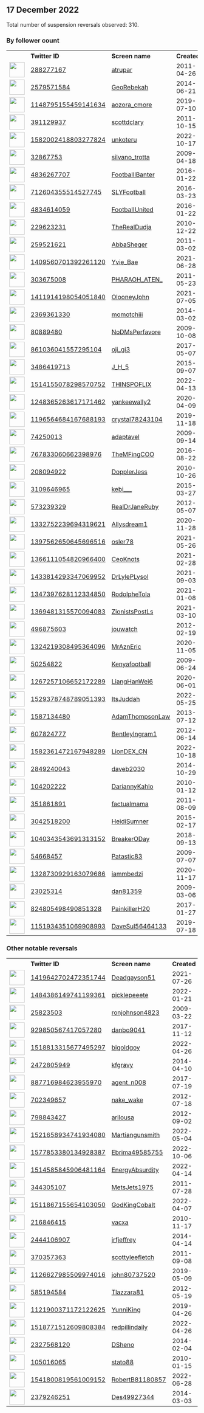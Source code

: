 
## 17 December 2022
Total number of suspension reversals observed: 310.

### By follower count
<table><tr><th></th><th align="left">Twitter ID</th><th align="left">Screen name</th>
<th align="left">Created</th><th align="left">Status</th><th align="left">Suspended</th><th align="left">Followers</th>
<tr><td><a href="https://pbs.twimg.com/profile_images/1335565046290804738/eGXNmTvg_normal.jpg"><img src="https://pbs.twimg.com/profile_images/1335565046290804738/eGXNmTvg_normal.jpg" width="40px" height="40px" align="center"/></a></td><td><a href="https://twitter.com/intent/user?user_id=288277167">288277167</a></td><td><a href="https://twitter.com/atrupar">atrupar</a></td><td>2011-04-26</td><td align="center">✔️</td><td>2022-12-16</td><td>861539</td></tr>
<tr><td><a href="https://pbs.twimg.com/profile_images/1639032755156574209/hkpEbczE_normal.jpg"><img src="https://pbs.twimg.com/profile_images/1639032755156574209/hkpEbczE_normal.jpg" width="40px" height="40px" align="center"/></a></td><td><a href="https://twitter.com/intent/user?user_id=2579571584">2579571584</a></td><td><a href="https://twitter.com/GeoRebekah">GeoRebekah</a></td><td>2014-06-21</td><td align="center"></td><td></td><td>395548</td></tr>
<tr><td><a href="https://pbs.twimg.com/profile_images/1466024562974281738/GZub2t_S_normal.jpg"><img src="https://pbs.twimg.com/profile_images/1466024562974281738/GZub2t_S_normal.jpg" width="40px" height="40px" align="center"/></a></td><td><a href="https://twitter.com/intent/user?user_id=1148795155459141634">1148795155459141634</a></td><td><a href="https://twitter.com/aozora_cmore">aozora_cmore</a></td><td>2019-07-10</td><td align="center"></td><td>2022-04-06</td><td>172415</td></tr>
<tr><td><a href="https://pbs.twimg.com/profile_images/1541962636371320832/Mb-c2MDQ_normal.jpg"><img src="https://pbs.twimg.com/profile_images/1541962636371320832/Mb-c2MDQ_normal.jpg" width="40px" height="40px" align="center"/></a></td><td><a href="https://twitter.com/intent/user?user_id=391129937">391129937</a></td><td><a href="https://twitter.com/scottdclary">scottdclary</a></td><td>2011-10-15</td><td align="center"></td><td>2022-12-10</td><td>123109</td></tr>
<tr><td><a href="https://pbs.twimg.com/profile_images/1582048555128147968/X-xE77so_normal.jpg"><img src="https://pbs.twimg.com/profile_images/1582048555128147968/X-xE77so_normal.jpg" width="40px" height="40px" align="center"/></a></td><td><a href="https://twitter.com/intent/user?user_id=1582002418803277824">1582002418803277824</a></td><td><a href="https://twitter.com/unkoteru">unkoteru</a></td><td>2022-10-17</td><td align="center"></td><td>2022-11-12</td><td>118340</td></tr>
<tr><td><a href="https://pbs.twimg.com/profile_images/1603852414540517380/ntwvEVB4_normal.jpg"><img src="https://pbs.twimg.com/profile_images/1603852414540517380/ntwvEVB4_normal.jpg" width="40px" height="40px" align="center"/></a></td><td><a href="https://twitter.com/intent/user?user_id=32867753">32867753</a></td><td><a href="https://twitter.com/silvano_trotta">silvano_trotta</a></td><td>2009-04-18</td><td align="center"></td><td></td><td>109715</td></tr>
<tr><td><a href="https://pbs.twimg.com/profile_images/1218963145089306627/wqP9FP5f_normal.jpg"><img src="https://pbs.twimg.com/profile_images/1218963145089306627/wqP9FP5f_normal.jpg" width="40px" height="40px" align="center"/></a></td><td><a href="https://twitter.com/intent/user?user_id=4836267707">4836267707</a></td><td><a href="https://twitter.com/FootbaIllBanter">FootbaIllBanter</a></td><td>2016-01-22</td><td align="center"></td><td>2022-07-03</td><td>107045</td></tr>
<tr><td><a href="https://pbs.twimg.com/profile_images/943497548626563072/0qLxdlLv_normal.jpg"><img src="https://pbs.twimg.com/profile_images/943497548626563072/0qLxdlLv_normal.jpg" width="40px" height="40px" align="center"/></a></td><td><a href="https://twitter.com/intent/user?user_id=712604355514527745">712604355514527745</a></td><td><a href="https://twitter.com/SLYFootbalI">SLYFootbalI</a></td><td>2016-03-23</td><td align="center"></td><td>2022-06-29</td><td>97650</td></tr>
<tr><td><a href="https://pbs.twimg.com/profile_images/1083826026646593542/9o4_WQng_normal.jpg"><img src="https://pbs.twimg.com/profile_images/1083826026646593542/9o4_WQng_normal.jpg" width="40px" height="40px" align="center"/></a></td><td><a href="https://twitter.com/intent/user?user_id=4834614059">4834614059</a></td><td><a href="https://twitter.com/FootbaIIUnited">FootbaIIUnited</a></td><td>2016-01-22</td><td align="center"></td><td>2022-07-03</td><td>85568</td></tr>
<tr><td><a href="https://pbs.twimg.com/profile_images/873771663866900480/Y8GqRAvn_normal.jpg"><img src="https://pbs.twimg.com/profile_images/873771663866900480/Y8GqRAvn_normal.jpg" width="40px" height="40px" align="center"/></a></td><td><a href="https://twitter.com/intent/user?user_id=229623231">229623231</a></td><td><a href="https://twitter.com/TheRealDudja">TheRealDudja</a></td><td>2010-12-22</td><td align="center"></td><td></td><td>76912</td></tr>
<tr><td><a href="https://pbs.twimg.com/profile_images/1609497231337607168/J0StOkLX_normal.jpg"><img src="https://pbs.twimg.com/profile_images/1609497231337607168/J0StOkLX_normal.jpg" width="40px" height="40px" align="center"/></a></td><td><a href="https://twitter.com/intent/user?user_id=259521621">259521621</a></td><td><a href="https://twitter.com/AbbaSheger">AbbaSheger</a></td><td>2011-03-02</td><td align="center"></td><td>2022-11-27</td><td>67711</td></tr>
<tr><td><a href="https://pbs.twimg.com/profile_images/1592524953273892868/9M624BqX_normal.jpg"><img src="https://pbs.twimg.com/profile_images/1592524953273892868/9M624BqX_normal.jpg" width="40px" height="40px" align="center"/></a></td><td><a href="https://twitter.com/intent/user?user_id=1409560701392261120">1409560701392261120</a></td><td><a href="https://twitter.com/Yvie_Bae">Yvie_Bae</a></td><td>2021-06-28</td><td align="center"></td><td>2022-12-12</td><td>52974</td></tr>
<tr><td><a href="https://pbs.twimg.com/profile_images/848008755287658497/sGstoaGU_normal.jpg"><img src="https://pbs.twimg.com/profile_images/848008755287658497/sGstoaGU_normal.jpg" width="40px" height="40px" align="center"/></a></td><td><a href="https://twitter.com/intent/user?user_id=303675008">303675008</a></td><td><a href="https://twitter.com/PHARAOH_ATEN_">PHARAOH_ATEN_</a></td><td>2011-05-23</td><td align="center"></td><td></td><td>51632</td></tr>
<tr><td><a href="https://pbs.twimg.com/profile_images/1411914731540127745/Znb2KxgS_normal.jpg"><img src="https://pbs.twimg.com/profile_images/1411914731540127745/Znb2KxgS_normal.jpg" width="40px" height="40px" align="center"/></a></td><td><a href="https://twitter.com/intent/user?user_id=1411914198054051840">1411914198054051840</a></td><td><a href="https://twitter.com/OlooneyJohn">OlooneyJohn</a></td><td>2021-07-05</td><td align="center"></td><td></td><td>44071</td></tr>
<tr><td><a href="https://pbs.twimg.com/profile_images/1245349127145369602/XQL9LMA9_normal.jpg"><img src="https://pbs.twimg.com/profile_images/1245349127145369602/XQL9LMA9_normal.jpg" width="40px" height="40px" align="center"/></a></td><td><a href="https://twitter.com/intent/user?user_id=2369361330">2369361330</a></td><td><a href="https://twitter.com/momotchiii">momotchiii</a></td><td>2014-03-02</td><td align="center"></td><td></td><td>40568</td></tr>
<tr><td><a href="https://pbs.twimg.com/profile_images/1607218558706098176/DyzooYyQ_normal.jpg"><img src="https://pbs.twimg.com/profile_images/1607218558706098176/DyzooYyQ_normal.jpg" width="40px" height="40px" align="center"/></a></td><td><a href="https://twitter.com/intent/user?user_id=80889480">80889480</a></td><td><a href="https://twitter.com/NoDMsPerfavore">NoDMsPerfavore</a></td><td>2009-10-08</td><td align="center"></td><td>2022-12-08</td><td>40064</td></tr>
<tr><td><a href="https://pbs.twimg.com/profile_images/1623097217161756672/RjlFd8zl_normal.jpg"><img src="https://pbs.twimg.com/profile_images/1623097217161756672/RjlFd8zl_normal.jpg" width="40px" height="40px" align="center"/></a></td><td><a href="https://twitter.com/intent/user?user_id=861036041557295104">861036041557295104</a></td><td><a href="https://twitter.com/oji_gi3">oji_gi3</a></td><td>2017-05-07</td><td align="center"></td><td>2022-06-28</td><td>36620</td></tr>
<tr><td><a href="https://pbs.twimg.com/profile_images/1607214808289484800/jmjHIAA-_normal.jpg"><img src="https://pbs.twimg.com/profile_images/1607214808289484800/jmjHIAA-_normal.jpg" width="40px" height="40px" align="center"/></a></td><td><a href="https://twitter.com/intent/user?user_id=3486419713">3486419713</a></td><td><a href="https://twitter.com/J_H_5">J_H_5</a></td><td>2015-09-07</td><td align="center"></td><td></td><td>33779</td></tr>
<tr><td><a href="https://pbs.twimg.com/profile_images/1514170412959252481/xjXQ04B0_normal.jpg"><img src="https://pbs.twimg.com/profile_images/1514170412959252481/xjXQ04B0_normal.jpg" width="40px" height="40px" align="center"/></a></td><td><a href="https://twitter.com/intent/user?user_id=1514155078298570752">1514155078298570752</a></td><td><a href="https://twitter.com/THINSPOFLIX">THINSPOFLIX</a></td><td>2022-04-13</td><td align="center"></td><td>2022-07-17</td><td>32474</td></tr>
<tr><td><a href="https://pbs.twimg.com/profile_images/1618703285812174851/zud_KfzG_normal.jpg"><img src="https://pbs.twimg.com/profile_images/1618703285812174851/zud_KfzG_normal.jpg" width="40px" height="40px" align="center"/></a></td><td><a href="https://twitter.com/intent/user?user_id=1248365263617171462">1248365263617171462</a></td><td><a href="https://twitter.com/yankeewally2">yankeewally2</a></td><td>2020-04-09</td><td align="center"></td><td></td><td>21427</td></tr>
<tr><td><a href="https://pbs.twimg.com/profile_images/1328593161967570949/tKBnOwQP_normal.jpg"><img src="https://pbs.twimg.com/profile_images/1328593161967570949/tKBnOwQP_normal.jpg" width="40px" height="40px" align="center"/></a></td><td><a href="https://twitter.com/intent/user?user_id=1196564684167688193">1196564684167688193</a></td><td><a href="https://twitter.com/crystal78243104">crystal78243104</a></td><td>2019-11-18</td><td align="center"></td><td></td><td>20758</td></tr>
<tr><td><a href="https://pbs.twimg.com/profile_images/701799772856958976/FdnAh0AS_normal.jpg"><img src="https://pbs.twimg.com/profile_images/701799772856958976/FdnAh0AS_normal.jpg" width="40px" height="40px" align="center"/></a></td><td><a href="https://twitter.com/intent/user?user_id=74250013">74250013</a></td><td><a href="https://twitter.com/adaptavel">adaptavel</a></td><td>2009-09-14</td><td align="center"></td><td>2022-10-04</td><td>20612</td></tr>
<tr><td><a href="https://pbs.twimg.com/profile_images/1613345718260883461/5EUQSOo8_normal.jpg"><img src="https://pbs.twimg.com/profile_images/1613345718260883461/5EUQSOo8_normal.jpg" width="40px" height="40px" align="center"/></a></td><td><a href="https://twitter.com/intent/user?user_id=767833060662398976">767833060662398976</a></td><td><a href="https://twitter.com/TheMFingCOO">TheMFingCOO</a></td><td>2016-08-22</td><td align="center"></td><td>2022-12-14</td><td>19728</td></tr>
<tr><td><a href="https://pbs.twimg.com/profile_images/1521661298441785345/B0wyudWt_normal.jpg"><img src="https://pbs.twimg.com/profile_images/1521661298441785345/B0wyudWt_normal.jpg" width="40px" height="40px" align="center"/></a></td><td><a href="https://twitter.com/intent/user?user_id=208094922">208094922</a></td><td><a href="https://twitter.com/DopplerJess">DopplerJess</a></td><td>2010-10-26</td><td align="center"></td><td>2022-12-15</td><td>19702</td></tr>
<tr><td><a href="https://pbs.twimg.com/profile_images/1603678654403612672/9XYJRHho_normal.jpg"><img src="https://pbs.twimg.com/profile_images/1603678654403612672/9XYJRHho_normal.jpg" width="40px" height="40px" align="center"/></a></td><td><a href="https://twitter.com/intent/user?user_id=3109646965">3109646965</a></td><td><a href="https://twitter.com/kebi___">kebi___</a></td><td>2015-03-27</td><td align="center"></td><td>2022-02-23</td><td>19081</td></tr>
<tr><td><a href="https://pbs.twimg.com/profile_images/1604340329708150784/WI2tbvis_normal.jpg"><img src="https://pbs.twimg.com/profile_images/1604340329708150784/WI2tbvis_normal.jpg" width="40px" height="40px" align="center"/></a></td><td><a href="https://twitter.com/intent/user?user_id=573239329">573239329</a></td><td><a href="https://twitter.com/RealDrJaneRuby">RealDrJaneRuby</a></td><td>2012-05-07</td><td align="center"></td><td></td><td>18773</td></tr>
<tr><td><a href="https://pbs.twimg.com/profile_images/1457829623769747457/qsqFwz4V_normal.jpg"><img src="https://pbs.twimg.com/profile_images/1457829623769747457/qsqFwz4V_normal.jpg" width="40px" height="40px" align="center"/></a></td><td><a href="https://twitter.com/intent/user?user_id=1332752239694319621">1332752239694319621</a></td><td><a href="https://twitter.com/Allysdream1">Allysdream1</a></td><td>2020-11-28</td><td align="center"></td><td>2022-10-29</td><td>16250</td></tr>
<tr><td><a href="https://pbs.twimg.com/profile_images/1425688591611703296/qszm_hkk_normal.jpg"><img src="https://pbs.twimg.com/profile_images/1425688591611703296/qszm_hkk_normal.jpg" width="40px" height="40px" align="center"/></a></td><td><a href="https://twitter.com/intent/user?user_id=1397562650645696516">1397562650645696516</a></td><td><a href="https://twitter.com/osler78">osler78</a></td><td>2021-05-26</td><td align="center"></td><td></td><td>15770</td></tr>
<tr><td><a href="https://pbs.twimg.com/profile_images/1366369788172382208/cw6NdHEr_normal.jpg"><img src="https://pbs.twimg.com/profile_images/1366369788172382208/cw6NdHEr_normal.jpg" width="40px" height="40px" align="center"/></a></td><td><a href="https://twitter.com/intent/user?user_id=1366111054820966400">1366111054820966400</a></td><td><a href="https://twitter.com/CeoKnots">CeoKnots</a></td><td>2021-02-28</td><td align="center">🚫</td><td>2022-12-14</td><td>14843</td></tr>
<tr><td><a href="https://pbs.twimg.com/profile_images/1633377702345609217/euxcp1Dc_normal.jpg"><img src="https://pbs.twimg.com/profile_images/1633377702345609217/euxcp1Dc_normal.jpg" width="40px" height="40px" align="center"/></a></td><td><a href="https://twitter.com/intent/user?user_id=1433814293347069952">1433814293347069952</a></td><td><a href="https://twitter.com/DrLylePLysol">DrLylePLysol</a></td><td>2021-09-03</td><td align="center"></td><td>2022-06-10</td><td>14544</td></tr>
<tr><td><a href="https://pbs.twimg.com/profile_images/1563937927767494661/Cypc9ROW_normal.jpg"><img src="https://pbs.twimg.com/profile_images/1563937927767494661/Cypc9ROW_normal.jpg" width="40px" height="40px" align="center"/></a></td><td><a href="https://twitter.com/intent/user?user_id=1347397628112334850">1347397628112334850</a></td><td><a href="https://twitter.com/RodolpheTola">RodolpheTola</a></td><td>2021-01-08</td><td align="center"></td><td>2022-09-13</td><td>14286</td></tr>
<tr><td><a href="https://pbs.twimg.com/profile_images/1369481603928440833/jW7rxrhd_normal.jpg"><img src="https://pbs.twimg.com/profile_images/1369481603928440833/jW7rxrhd_normal.jpg" width="40px" height="40px" align="center"/></a></td><td><a href="https://twitter.com/intent/user?user_id=1369481315570094083">1369481315570094083</a></td><td><a href="https://twitter.com/ZionistsPostLs">ZionistsPostLs</a></td><td>2021-03-10</td><td align="center">🚫</td><td></td><td>13485</td></tr>
<tr><td><a href="https://pbs.twimg.com/profile_images/1435198235312902144/X4KBFRcf_normal.jpg"><img src="https://pbs.twimg.com/profile_images/1435198235312902144/X4KBFRcf_normal.jpg" width="40px" height="40px" align="center"/></a></td><td><a href="https://twitter.com/intent/user?user_id=496875603">496875603</a></td><td><a href="https://twitter.com/jouwatch">jouwatch</a></td><td>2012-02-19</td><td align="center"></td><td>2022-02-13</td><td>12228</td></tr>
<tr><td><a href="https://pbs.twimg.com/profile_images/1631308019920408578/oBqRZ0He_normal.jpg"><img src="https://pbs.twimg.com/profile_images/1631308019920408578/oBqRZ0He_normal.jpg" width="40px" height="40px" align="center"/></a></td><td><a href="https://twitter.com/intent/user?user_id=1324219308495364096">1324219308495364096</a></td><td><a href="https://twitter.com/MrAznEric">MrAznEric</a></td><td>2020-11-05</td><td align="center"></td><td></td><td>10587</td></tr>
<tr><td><a href="https://pbs.twimg.com/profile_images/1232406249049919489/qTs0d-SW_normal.jpg"><img src="https://pbs.twimg.com/profile_images/1232406249049919489/qTs0d-SW_normal.jpg" width="40px" height="40px" align="center"/></a></td><td><a href="https://twitter.com/intent/user?user_id=50254822">50254822</a></td><td><a href="https://twitter.com/Kenyafootball">Kenyafootball</a></td><td>2009-06-24</td><td align="center"></td><td></td><td>9701</td></tr>
<tr><td><a href="https://pbs.twimg.com/profile_images/1371597407918637057/FHMva19H_normal.jpg"><img src="https://pbs.twimg.com/profile_images/1371597407918637057/FHMva19H_normal.jpg" width="40px" height="40px" align="center"/></a></td><td><a href="https://twitter.com/intent/user?user_id=1267257106652172289">1267257106652172289</a></td><td><a href="https://twitter.com/LiangHanWei6">LiangHanWei6</a></td><td>2020-06-01</td><td align="center"></td><td></td><td>8684</td></tr>
<tr><td><a href="https://pbs.twimg.com/profile_images/1622716750868480023/LEn4PtX7_normal.jpg"><img src="https://pbs.twimg.com/profile_images/1622716750868480023/LEn4PtX7_normal.jpg" width="40px" height="40px" align="center"/></a></td><td><a href="https://twitter.com/intent/user?user_id=1529378748789051393">1529378748789051393</a></td><td><a href="https://twitter.com/ItsJuddah">ItsJuddah</a></td><td>2022-05-25</td><td align="center"></td><td>2022-11-21</td><td>8094</td></tr>
<tr><td><a href="https://pbs.twimg.com/profile_images/496821134201856000/1pAh0cXb_normal.jpeg"><img src="https://pbs.twimg.com/profile_images/496821134201856000/1pAh0cXb_normal.jpeg" width="40px" height="40px" align="center"/></a></td><td><a href="https://twitter.com/intent/user?user_id=1587134480">1587134480</a></td><td><a href="https://twitter.com/AdamThompsonLaw">AdamThompsonLaw</a></td><td>2013-07-12</td><td align="center"></td><td>2022-06-15</td><td>7207</td></tr>
<tr><td><a href="https://pbs.twimg.com/profile_images/2306238139/images__1__normal.jpg"><img src="https://pbs.twimg.com/profile_images/2306238139/images__1__normal.jpg" width="40px" height="40px" align="center"/></a></td><td><a href="https://twitter.com/intent/user?user_id=607824777">607824777</a></td><td><a href="https://twitter.com/BentleyIngram1">BentleyIngram1</a></td><td>2012-06-14</td><td align="center"></td><td>2022-12-05</td><td>5203</td></tr>
<tr><td><a href="https://pbs.twimg.com/profile_images/1620969154613489664/O_IDBGlp_normal.jpg"><img src="https://pbs.twimg.com/profile_images/1620969154613489664/O_IDBGlp_normal.jpg" width="40px" height="40px" align="center"/></a></td><td><a href="https://twitter.com/intent/user?user_id=1582361472167948289">1582361472167948289</a></td><td><a href="https://twitter.com/LionDEX_CN">LionDEX_CN</a></td><td>2022-10-18</td><td align="center"></td><td>2022-12-14</td><td>5034</td></tr>
<tr><td><a href="https://pbs.twimg.com/profile_images/1573337507302985728/64Lfhi8x_normal.jpg"><img src="https://pbs.twimg.com/profile_images/1573337507302985728/64Lfhi8x_normal.jpg" width="40px" height="40px" align="center"/></a></td><td><a href="https://twitter.com/intent/user?user_id=2849240043">2849240043</a></td><td><a href="https://twitter.com/daveb2030">daveb2030</a></td><td>2014-10-29</td><td align="center">🔒</td><td>2022-12-11</td><td>4101</td></tr>
<tr><td><a href="https://pbs.twimg.com/profile_images/1600930418722840576/tYMhmAcd_normal.jpg"><img src="https://pbs.twimg.com/profile_images/1600930418722840576/tYMhmAcd_normal.jpg" width="40px" height="40px" align="center"/></a></td><td><a href="https://twitter.com/intent/user?user_id=104202222">104202222</a></td><td><a href="https://twitter.com/DariannyKahlo">DariannyKahlo</a></td><td>2010-01-12</td><td align="center"></td><td>2022-12-03</td><td>3590</td></tr>
<tr><td><a href="https://pbs.twimg.com/profile_images/1443176903230332929/WAz6sDw7_normal.jpg"><img src="https://pbs.twimg.com/profile_images/1443176903230332929/WAz6sDw7_normal.jpg" width="40px" height="40px" align="center"/></a></td><td><a href="https://twitter.com/intent/user?user_id=351861891">351861891</a></td><td><a href="https://twitter.com/factualmama">factualmama</a></td><td>2011-08-09</td><td align="center"></td><td>2022-07-31</td><td>3062</td></tr>
<tr><td><a href="https://pbs.twimg.com/profile_images/1552989953134657538/Y-GbgMO__normal.jpg"><img src="https://pbs.twimg.com/profile_images/1552989953134657538/Y-GbgMO__normal.jpg" width="40px" height="40px" align="center"/></a></td><td><a href="https://twitter.com/intent/user?user_id=3042518200">3042518200</a></td><td><a href="https://twitter.com/HeidiSumner">HeidiSumner</a></td><td>2015-02-17</td><td align="center"></td><td>2022-12-10</td><td>2750</td></tr>
<tr><td><a href="https://pbs.twimg.com/profile_images/1609330801505898496/OZM1LRkK_normal.jpg"><img src="https://pbs.twimg.com/profile_images/1609330801505898496/OZM1LRkK_normal.jpg" width="40px" height="40px" align="center"/></a></td><td><a href="https://twitter.com/intent/user?user_id=1040343543691313152">1040343543691313152</a></td><td><a href="https://twitter.com/BreakerODay">BreakerODay</a></td><td>2018-09-13</td><td align="center"></td><td></td><td>2522</td></tr>
<tr><td><a href="https://pbs.twimg.com/profile_images/1599389836498141184/Lp_ytsq0_normal.jpg"><img src="https://pbs.twimg.com/profile_images/1599389836498141184/Lp_ytsq0_normal.jpg" width="40px" height="40px" align="center"/></a></td><td><a href="https://twitter.com/intent/user?user_id=54668457">54668457</a></td><td><a href="https://twitter.com/Patastic83">Patastic83</a></td><td>2009-07-07</td><td align="center"></td><td>2022-12-12</td><td>2503</td></tr>
<tr><td><a href="https://pbs.twimg.com/profile_images/1626591421238226944/QGFZSYwr_normal.jpg"><img src="https://pbs.twimg.com/profile_images/1626591421238226944/QGFZSYwr_normal.jpg" width="40px" height="40px" align="center"/></a></td><td><a href="https://twitter.com/intent/user?user_id=1328730929163079686">1328730929163079686</a></td><td><a href="https://twitter.com/iammbedzi">iammbedzi</a></td><td>2020-11-17</td><td align="center"></td><td>2022-12-13</td><td>2299</td></tr>
<tr><td><a href="https://pbs.twimg.com/profile_images/1570234169275387906/qSYIoEca_normal.jpg"><img src="https://pbs.twimg.com/profile_images/1570234169275387906/qSYIoEca_normal.jpg" width="40px" height="40px" align="center"/></a></td><td><a href="https://twitter.com/intent/user?user_id=23025314">23025314</a></td><td><a href="https://twitter.com/dan81359">dan81359</a></td><td>2009-03-06</td><td align="center"></td><td>2022-10-29</td><td>2167</td></tr>
<tr><td><a href="https://pbs.twimg.com/profile_images/1585310250701389825/BB3iYDOr_normal.jpg"><img src="https://pbs.twimg.com/profile_images/1585310250701389825/BB3iYDOr_normal.jpg" width="40px" height="40px" align="center"/></a></td><td><a href="https://twitter.com/intent/user?user_id=824805498490851328">824805498490851328</a></td><td><a href="https://twitter.com/PainkillerH20">PainkillerH20</a></td><td>2017-01-27</td><td align="center"></td><td>2022-12-05</td><td>2107</td></tr>
<tr><td><a href="https://pbs.twimg.com/profile_images/1619525350362333184/W1CGrMvJ_normal.jpg"><img src="https://pbs.twimg.com/profile_images/1619525350362333184/W1CGrMvJ_normal.jpg" width="40px" height="40px" align="center"/></a></td><td><a href="https://twitter.com/intent/user?user_id=1151934351069908993">1151934351069908993</a></td><td><a href="https://twitter.com/DaveSul56464133">DaveSul56464133</a></td><td>2019-07-18</td><td align="center"></td><td>2022-11-09</td><td>2066</td></tr>
</table>

### Other notable reversals
<table><tr><th></th><th align="left">Twitter ID</th><th align="left">Screen name</th>
<th align="left">Created</th><th align="left">Status</th><th align="left">Suspended</th><th align="left">Followers</th>
<tr><td><a href="https://pbs.twimg.com/profile_images/1419647008126689282/SzarXl1W_normal.jpg"><img src="https://pbs.twimg.com/profile_images/1419647008126689282/SzarXl1W_normal.jpg" width="40px" height="40px" align="center"/></a></td><td><a href="https://twitter.com/intent/user?user_id=1419642702472351744">1419642702472351744</a></td><td><a href="https://twitter.com/Deadgayson51">Deadgayson51</a></td><td>2021-07-26</td><td align="center"></td><td>2022-12-14</td><td>80</td></tr>
<tr><td><a href="https://pbs.twimg.com/profile_images/1484386808704028674/AGGBPDrZ_normal.jpg"><img src="https://pbs.twimg.com/profile_images/1484386808704028674/AGGBPDrZ_normal.jpg" width="40px" height="40px" align="center"/></a></td><td><a href="https://twitter.com/intent/user?user_id=1484386149741199361">1484386149741199361</a></td><td><a href="https://twitter.com/picklepeeete">picklepeeete</a></td><td>2022-01-21</td><td align="center"></td><td>2022-12-14</td><td>123</td></tr>
<tr><td><a href="https://pbs.twimg.com/profile_images/1599246427724578816/cRR9O54t_normal.jpg"><img src="https://pbs.twimg.com/profile_images/1599246427724578816/cRR9O54t_normal.jpg" width="40px" height="40px" align="center"/></a></td><td><a href="https://twitter.com/intent/user?user_id=25823503">25823503</a></td><td><a href="https://twitter.com/ronjohnson4823">ronjohnson4823</a></td><td>2009-03-22</td><td align="center"></td><td>2022-12-14</td><td>148</td></tr>
<tr><td><a href="https://pbs.twimg.com/profile_images/1469494325390290948/1GHvJMqK_normal.jpg"><img src="https://pbs.twimg.com/profile_images/1469494325390290948/1GHvJMqK_normal.jpg" width="40px" height="40px" align="center"/></a></td><td><a href="https://twitter.com/intent/user?user_id=929850567417057280">929850567417057280</a></td><td><a href="https://twitter.com/danbo9041">danbo9041</a></td><td>2017-11-12</td><td align="center"></td><td>2022-12-12</td><td>113</td></tr>
<tr><td><a href="https://pbs.twimg.com/profile_images/1570223700158414848/MlD8hV9T_normal.jpg"><img src="https://pbs.twimg.com/profile_images/1570223700158414848/MlD8hV9T_normal.jpg" width="40px" height="40px" align="center"/></a></td><td><a href="https://twitter.com/intent/user?user_id=1518813315677495297">1518813315677495297</a></td><td><a href="https://twitter.com/bigoldgoy">bigoldgoy</a></td><td>2022-04-26</td><td align="center"></td><td>2022-11-22</td><td>20</td></tr>
<tr><td><a href="https://pbs.twimg.com/profile_images/1543014080310542338/qRRM2gYf_normal.jpg"><img src="https://pbs.twimg.com/profile_images/1543014080310542338/qRRM2gYf_normal.jpg" width="40px" height="40px" align="center"/></a></td><td><a href="https://twitter.com/intent/user?user_id=2472805949">2472805949</a></td><td><a href="https://twitter.com/kfgravy">kfgravy</a></td><td>2014-04-10</td><td align="center"></td><td>2022-12-13</td><td>759</td></tr>
<tr><td><a href="https://pbs.twimg.com/profile_images/1260964743038283776/b124EGha_normal.jpg"><img src="https://pbs.twimg.com/profile_images/1260964743038283776/b124EGha_normal.jpg" width="40px" height="40px" align="center"/></a></td><td><a href="https://twitter.com/intent/user?user_id=887716984623955970">887716984623955970</a></td><td><a href="https://twitter.com/agent_n008">agent_n008</a></td><td>2017-07-19</td><td align="center"></td><td>2022-12-13</td><td>85</td></tr>
<tr><td><a href="https://pbs.twimg.com/profile_images/1611185464408408065/dcRwvRea_normal.jpg"><img src="https://pbs.twimg.com/profile_images/1611185464408408065/dcRwvRea_normal.jpg" width="40px" height="40px" align="center"/></a></td><td><a href="https://twitter.com/intent/user?user_id=702349657">702349657</a></td><td><a href="https://twitter.com/nake_wake">nake_wake</a></td><td>2012-07-18</td><td align="center"></td><td>2022-12-13</td><td>145</td></tr>
<tr><td><a href="https://pbs.twimg.com/profile_images/1621178040385519616/udjvAzEw_normal.jpg"><img src="https://pbs.twimg.com/profile_images/1621178040385519616/udjvAzEw_normal.jpg" width="40px" height="40px" align="center"/></a></td><td><a href="https://twitter.com/intent/user?user_id=798843427">798843427</a></td><td><a href="https://twitter.com/arilousa">arilousa</a></td><td>2012-09-02</td><td align="center"></td><td>2022-12-13</td><td>84</td></tr>
<tr><td><a href="https://pbs.twimg.com/profile_images/1604625466454933504/i-M9szaq_normal.jpg"><img src="https://pbs.twimg.com/profile_images/1604625466454933504/i-M9szaq_normal.jpg" width="40px" height="40px" align="center"/></a></td><td><a href="https://twitter.com/intent/user?user_id=1521658934741934080">1521658934741934080</a></td><td><a href="https://twitter.com/Martiangunsmith">Martiangunsmith</a></td><td>2022-05-04</td><td align="center"></td><td>2022-12-13</td><td>285</td></tr>
<tr><td><a href="https://pbs.twimg.com/profile_images/1577853834319249409/Gxg2215R_normal.jpg"><img src="https://pbs.twimg.com/profile_images/1577853834319249409/Gxg2215R_normal.jpg" width="40px" height="40px" align="center"/></a></td><td><a href="https://twitter.com/intent/user?user_id=1577853380134928387">1577853380134928387</a></td><td><a href="https://twitter.com/Ebrima49585755">Ebrima49585755</a></td><td>2022-10-06</td><td align="center"></td><td>2022-12-16</td><td>596</td></tr>
<tr><td><a href="https://pbs.twimg.com/profile_images/1541911475731800064/5rdkrgsc_normal.jpg"><img src="https://pbs.twimg.com/profile_images/1541911475731800064/5rdkrgsc_normal.jpg" width="40px" height="40px" align="center"/></a></td><td><a href="https://twitter.com/intent/user?user_id=1514585845906481164">1514585845906481164</a></td><td><a href="https://twitter.com/EnergyAbsurdity">EnergyAbsurdity</a></td><td>2022-04-14</td><td align="center"></td><td>2022-12-15</td><td>1858</td></tr>
<tr><td><a href="https://pbs.twimg.com/profile_images/1599488505939431426/dShKBidr_normal.jpg"><img src="https://pbs.twimg.com/profile_images/1599488505939431426/dShKBidr_normal.jpg" width="40px" height="40px" align="center"/></a></td><td><a href="https://twitter.com/intent/user?user_id=344305107">344305107</a></td><td><a href="https://twitter.com/MetsJets1975">MetsJets1975</a></td><td>2011-07-28</td><td align="center"></td><td>2022-12-15</td><td>39</td></tr>
<tr><td><a href="https://pbs.twimg.com/profile_images/1537921737697873921/spT7plOG_normal.jpg"><img src="https://pbs.twimg.com/profile_images/1537921737697873921/spT7plOG_normal.jpg" width="40px" height="40px" align="center"/></a></td><td><a href="https://twitter.com/intent/user?user_id=1511867155654103050">1511867155654103050</a></td><td><a href="https://twitter.com/GodKingCobalt">GodKingCobalt</a></td><td>2022-04-07</td><td align="center"></td><td>2022-12-12</td><td>136</td></tr>
<tr><td><a href="https://pbs.twimg.com/profile_images/1518282238860922880/qNYZR-HC_normal.jpg"><img src="https://pbs.twimg.com/profile_images/1518282238860922880/qNYZR-HC_normal.jpg" width="40px" height="40px" align="center"/></a></td><td><a href="https://twitter.com/intent/user?user_id=216846415">216846415</a></td><td><a href="https://twitter.com/vacxa">vacxa</a></td><td>2010-11-17</td><td align="center"></td><td>2022-12-12</td><td>453</td></tr>
<tr><td><a href="https://pbs.twimg.com/profile_images/1597349971799547904/idkfuQRK_normal.jpg"><img src="https://pbs.twimg.com/profile_images/1597349971799547904/idkfuQRK_normal.jpg" width="40px" height="40px" align="center"/></a></td><td><a href="https://twitter.com/intent/user?user_id=2444106907">2444106907</a></td><td><a href="https://twitter.com/jrfjeffrey">jrfjeffrey</a></td><td>2014-04-14</td><td align="center"></td><td>2022-12-15</td><td>1783</td></tr>
<tr><td><a href="https://pbs.twimg.com/profile_images/1624447323119165441/Hu9qMqvG_normal.jpg"><img src="https://pbs.twimg.com/profile_images/1624447323119165441/Hu9qMqvG_normal.jpg" width="40px" height="40px" align="center"/></a></td><td><a href="https://twitter.com/intent/user?user_id=370357363">370357363</a></td><td><a href="https://twitter.com/scottyleefletch">scottyleefletch</a></td><td>2011-09-08</td><td align="center"></td><td>2022-12-14</td><td>93</td></tr>
<tr><td><a href="https://pbs.twimg.com/profile_images/1504539394564411403/OCTHfDWW_normal.jpg"><img src="https://pbs.twimg.com/profile_images/1504539394564411403/OCTHfDWW_normal.jpg" width="40px" height="40px" align="center"/></a></td><td><a href="https://twitter.com/intent/user?user_id=1126627985509974016">1126627985509974016</a></td><td><a href="https://twitter.com/john80737520">john80737520</a></td><td>2019-05-09</td><td align="center"></td><td>2022-12-03</td><td>51</td></tr>
<tr><td><a href="https://pbs.twimg.com/profile_images/1601405097719775234/2eKKTa4s_normal.jpg"><img src="https://pbs.twimg.com/profile_images/1601405097719775234/2eKKTa4s_normal.jpg" width="40px" height="40px" align="center"/></a></td><td><a href="https://twitter.com/intent/user?user_id=585194584">585194584</a></td><td><a href="https://twitter.com/Tlazzara81">Tlazzara81</a></td><td>2012-05-19</td><td align="center"></td><td>2022-12-15</td><td>13</td></tr>
<tr><td><a href="https://pbs.twimg.com/profile_images/1559244235458678784/Fu60NGTW_normal.jpg"><img src="https://pbs.twimg.com/profile_images/1559244235458678784/Fu60NGTW_normal.jpg" width="40px" height="40px" align="center"/></a></td><td><a href="https://twitter.com/intent/user?user_id=1121900371172122625">1121900371172122625</a></td><td><a href="https://twitter.com/YunniKing">YunniKing</a></td><td>2019-04-26</td><td align="center">🔒</td><td>2022-12-14</td><td>1</td></tr>
<tr><td><a href="https://pbs.twimg.com/profile_images/1518776981730570242/UmZPr2ZT_normal.jpg"><img src="https://pbs.twimg.com/profile_images/1518776981730570242/UmZPr2ZT_normal.jpg" width="40px" height="40px" align="center"/></a></td><td><a href="https://twitter.com/intent/user?user_id=1518771512609808384">1518771512609808384</a></td><td><a href="https://twitter.com/redpillindaily">redpillindaily</a></td><td>2022-04-26</td><td align="center"></td><td>2022-12-15</td><td>2</td></tr>
<tr><td><a href="https://pbs.twimg.com/profile_images/1590746704067837952/_Om7MXTP_normal.jpg"><img src="https://pbs.twimg.com/profile_images/1590746704067837952/_Om7MXTP_normal.jpg" width="40px" height="40px" align="center"/></a></td><td><a href="https://twitter.com/intent/user?user_id=2327568120">2327568120</a></td><td><a href="https://twitter.com/DSheno">DSheno</a></td><td>2014-02-04</td><td align="center"></td><td>2022-12-15</td><td>380</td></tr>
<tr><td><a href="https://pbs.twimg.com/profile_images/1267044013221326849/b8d-ONO-_normal.jpg"><img src="https://pbs.twimg.com/profile_images/1267044013221326849/b8d-ONO-_normal.jpg" width="40px" height="40px" align="center"/></a></td><td><a href="https://twitter.com/intent/user?user_id=105016065">105016065</a></td><td><a href="https://twitter.com/stato88">stato88</a></td><td>2010-01-15</td><td align="center"></td><td>2022-12-14</td><td>51</td></tr>
<tr><td><a href="https://pbs.twimg.com/profile_images/1587958350997766144/9AwlOmTt_normal.jpg"><img src="https://pbs.twimg.com/profile_images/1587958350997766144/9AwlOmTt_normal.jpg" width="40px" height="40px" align="center"/></a></td><td><a href="https://twitter.com/intent/user?user_id=1541800819561009152">1541800819561009152</a></td><td><a href="https://twitter.com/RobertB81180857">RobertB81180857</a></td><td>2022-06-28</td><td align="center"></td><td>2022-12-10</td><td>515</td></tr>
<tr><td><a href="https://pbs.twimg.com/profile_images/1632467521637941249/bMa0D2gC_normal.jpg"><img src="https://pbs.twimg.com/profile_images/1632467521637941249/bMa0D2gC_normal.jpg" width="40px" height="40px" align="center"/></a></td><td><a href="https://twitter.com/intent/user?user_id=2379246251">2379246251</a></td><td><a href="https://twitter.com/Des49927344">Des49927344</a></td><td>2014-03-03</td><td align="center"></td><td>2022-12-13</td><td>893</td></tr>
</table>
